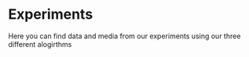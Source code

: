 # Experiments 
Here you can find data and media from our experiments using our three different alogirthms
